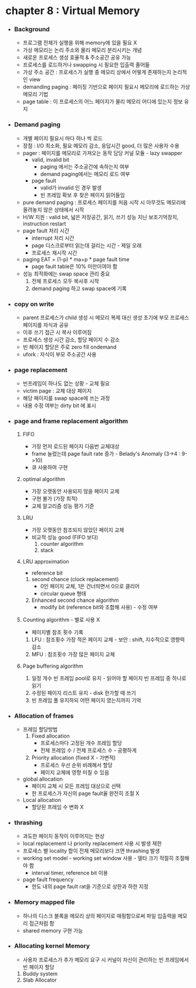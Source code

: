 # chapter 8 : Virtual Memory

* ### Background

  * 프로그램 전체가 실행을 위해 memory에 있을 필요 X
  * 가상 메모리는 논리 주소와 물리 메모리 분리시키는 개념
  * 새로운 프로세스 생성 효율적 & 주소공간 공유 가능
  * 프로세스를 로드하거나 swapping 시 필요한 입출력 줄어듦
  * 가상 주소 공간 : 프로세스가 실행 중 메모리 상에서 어떻게 존재하는지 논리적인 view
  * demanding paging : 페이징 기반으로 페이지 필요시 메모리에 로드하는 가상메모리 기법
  * page table : 이 프로세스의 어느 페이지가 물리 메모리 어디에 있는지 정보 유지



* ### Demand paging

  * 개별 페이지 필요시 마다 하나 씩 로드
  * 장점 : I/O 최소화, 필요 메모리 감소, 응답시간 good, 더 많은 사용자 수용
  * pager : 페이지를 메모리로 가져오는 동작 담당 커널 모듈 - lazy swapper
    * valid, invalid bit
      * paging 에서는 주소공간에 속하는지 여부
      * demand paging에서는 메모리 로드 여부
    * page fault
      * valid가 invalid 인 경우 발생
      * 빈 프레임 확보 후 찾은 페이지 읽어들임
  * pure demand paging : 프로세스 페이지를 처음 시작 시 아무것도 메모리에 올려놓지 않은 상태에서 시작 
  * H/W 지원 : valid bit, 넓은 저장공간, 읽기, 쓰기 성능 지닌 보조기억장치, instruction restart
  * page fault 처리 시간
    * interrupt 처리 시간
    * page 디스크로부터 읽는데 걸리는 시간 - 제일 오래
    * 프로세스 재시작 시간
  * paging EAT = (1-p) * ma+p * page fault time
    * page fault table은 10% 미만이여야 함
  * 성능 최적화에는 swap space 관리 중요
    1. 전체 프로세스 모두 복사후 시작
    2. demand paging 하고 swap space에 기록

* ### copy on write

  * parent 프로세스가 child 생성 시 메모리 복제 대신 생성 초기에 부모 프로세스 페이지를 자식과 공유
  * 이후 쓰기 접근 시 복사 이루어짐
  * 프로세스 생성 시간 감소, 할당 페이지 수 감소
  * 빈 페이지 할당은 주로 zero fill ondemand
  * ufork : 자식이 부모 주소공간 사용

* ### page replacement

  * 빈프레임이 하나도 없는 상황 - 교체 필요
  * victim page : 교체 대상 페이지
  * 해당 페이지를 swap space에 쓰는 과정
  * 내용 수정 여부는 dirty bit 에 표시

* ### page and frame replacement algorithm

  1. FIFO

     * 가장 먼저 로드된 페이지 다음번 교체대상
     * frame 늘렸는데 page fault rate 증가 - Belady's Anomaly (3->4 : 9->10)
     * 큐 사용하여 구현

  2. optimal algorithm

     * 가장 오랫동안 사용되지 않을 페이지 교체
     * 구현 불가 (가장 최적)
     * 교체 알고리즘 성능 평가 기준

  3. LRU

     * 가장 오랫동안 참조되지 않았던 페이지 교체
     * 비교적 성능 good (FIFO 보다)
       1. counter algorithm
       2. stack

  4. LRU approximation

     * reference bit

     1. second chance (clock replacement)
        * 0인 페이지 교체, 1은 건너띄면서 0으로 클리어
        * circular queue 형태
     2. Enhanced second chance algorithm
        * modify bit (reference bit와 조합해 사용) - 수정 여부

  5. Counting algorithm - 별로 사용 X

     * 페이지별 참조 횟수 기록

     1. LFU : 참조횟수 가장 적은 페이지 교체 - 보안 : shift, 지수적으로 영향력 감소
     2. MFU : 참조횟수 가장 많은 페이지 교체

  6. Page buffering algorithm

     1. 일정 개수 빈 프레임 pool로 유지 - 읽어야 할 페이지 빈 프레임 중 하나로 읽기
     2. 수정된 페이지 리스트 유지 - disk 한가할 때 쓰기
     3. 빈 프레임 풀 유지하되 어떤 페이지 였는지까지 기억 

* ### Allocation of frames

  * 프레임 할당방법
    1. Fixed allocation
       * 프로세스마다 고정된 개수 프레임 할당
       * 전체 프레임 수 / 전체 프로세스 수 - 공평하게
    2. Priority allocation (fixed X - 가변적)
       * 프로세스 우선 순위 비례해서 할당
       * 페이지 교체에 영향 미칠 수 있음
  * global allocation
    * 페이지 교체 시 모든 프레임 대상으로 선택
    * 한 프로세스가 자신의 page fault율 완전히 조절 X
  * Local allocation
    * 할당된 프레임 수 변화 X

* ### thrashing

  * 과도한 페이지 동작이 이루어지는 현상
  * local replacement 나 priority replacement 사용 시 발생 제한
  * 프로세스 별 locality 합이 전체 메모리보다 크면 thrashing 발생
  * working set model - working set window 사용 - 델타 크기 적절히 조절해야 함
    * interval timer, reference bit 이용
  * page fault frequency
    * 한도 내의 page fault rat을 기준으로 상한과 하한 지정

* ### Memory mapped file

  * 하나의 디스크 블록을 메모리 상의 페이지로 매핑함으로써 파일 입출력을 메모리 접근처럼 함
  * shared memory 구현 가능

* ### Allocating kernel Memory

  * 사용자 프로세스가 추가 메모리 요구 시 커널이 자신이 관리하는 빈 프레임에서 빈 페이지 할당

  1. Buddy system
  2. Slab Allocator
